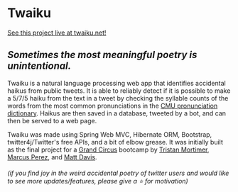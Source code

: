 # Twaiku

[See this project live at twaiku.net!](http://twaiku.net) 

## *Sometimes the most meaningful poetry is unintentional.*


Twaiku is a natural language processing web app that identifies accidental haikus from public tweets. It is able to reliably 
detect if it is possible to make a 5/7/5 haiku from the text in a tweet by checking the syllable counts of the words from 
the most common pronunciations in the [CMU pronunciation dictionary](http://www.speech.cs.cmu.edu/cgi-bin/cmudict). 
Haikus are then saved in a database, tweeted by a bot, and can then be served to a web page.

Twaiku was made using Spring Web MVC, Hibernate ORM, Bootstrap, twitter4j/Twitter's free APIs, and a bit of elbow grease. It 
was initially built as the final project for a [Grand Circus](http://grandcircus.co) bootcamp by [Tristan Mortimer](http://github.com/Qwuke), 
[Marcus Perez](https://github.com/MarcusJPerez), and [Matt Davis](https://github.com/md204879).

###### (if you find joy in the weird accidental poetry of twitter users and would like to see more updates/features, please give a :star: for motivation)